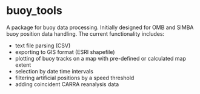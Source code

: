 # buoy_tools

A package for buoy data processing. Initially designed for OMB and SIMBA buoy position data handling. The current functionality includes:

- text file parsing (CSV)
- exporting to GIS format (ESRI shapefile)
- plotting of buoy tracks on a map with pre-defined or calculated map extent
- selection by date time intervals
- filtering artificial positions by a speed threshold
- adding coincident CARRA reanalysis data
